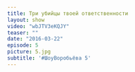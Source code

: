 ```yaml
---
title: Три убийцы твоей ответственности
layout: show
video: "wbJTV3eKQJY"
teaser: ""
date: "2016-03-22"
episode: 5
picture: 5.jpg
subtitle: '#ШоуВоробьёва 5'
---
```

